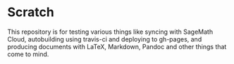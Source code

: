 # Scratch

This repository is for testing various things like syncing with SageMath Cloud, autobuilding using travis-ci and deploying to gh-pages, and producing documents with LaTeX, Markdown, Pandoc and other things that come to mind.
